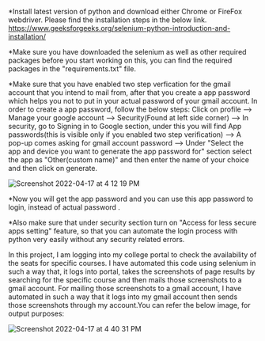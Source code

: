 *Install latest version of python and download either Chrome or FireFox webdriver. Please find the installation steps in the below link.
https://www.geeksforgeeks.org/selenium-python-introduction-and-installation/


*Make sure you have downloaded the selenium as well as other required packages before you start working on this, you can find the required packages in the "requirements.txt" file.


*Make sure that you have enabled two step verfication for the gmail account that you intend to mail from, after that you create a app password which helps you not to put in your actual password of your gmail account. In order to create a app password, follow the below steps:
Click on profile --> Manage your google account --> Security(Found at left side corner) --> In security, go to Signing in to Google section, under this you will find App passwords(this is visible only if you enabled two step verification) --> A pop-up comes asking for gmail account password --> Under "Select the app and device you want to generate the app password for" section select the app as "Other(custom name)" and then enter the name of your choice and then click on generate.



![Screenshot 2022-04-17 at 4 12 19 PM](https://user-images.githubusercontent.com/60035403/163711019-eee5867a-8f41-4762-9629-cb1345ca724e.png)



*Now you will get the app password and you can use this app password to login, instead of actual password .


*Also make sure that under security section turn on "Access for less secure apps setting" feature, so that you can automate the login process with python very easily without any security related errors.




In this project, I am logging into my college portal to check the availability of the seats for specific courses. I have automated this code using selenium in such a way that, it logs into portal, takes the screenshots of page results by searching for the specific course and then mails those screenshots to a gmail account. For mailing those screenshots to a gmail account, I have automated in such a way that it logs into my gmail account then sends those screenshots through my account.You can refer the below image, for output purposes:


![Screenshot 2022-04-17 at 4 40 31 PM](https://user-images.githubusercontent.com/60035403/163711948-843c53d1-c7df-459d-951c-dd164c129417.png)



